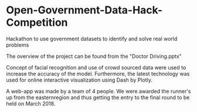 # Open-Government-Data-Hack-Competition
Hackathon to use government datasets to identify and solve real world problems

The overview of the project can be found from the "Doctor Driving.pptx"

Concept of facial recognition and use of crowd sourced data were used to increase the accuracy of the model.
Furthermore, the latest technology was used for online interactive visualization using Dash by Plotly.

A web-app was made by a team of 4 people. We were awarded the runner's up from the easternregion and thus getting the entry to the
final round to be held on March 2018.
